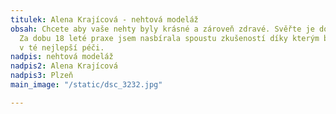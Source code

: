 ```yaml
---
titulek: Alena Krajícová - nehtová modeláž
obsah: Chcete aby vaše nehty byly krásné a zároveň zdravé. Svěřte je do mých rukou.
  Za dobu 18 leté praxe jsem nasbírala spoustu zkušeností díky kterým budou vaše nehty
  v té nejlepší péči.
nadpis: nehtová modeláž
nadpis2: Alena Krajícová
nadpis3: Plzeň
main_image: "/static/dsc_3232.jpg"

---
```

